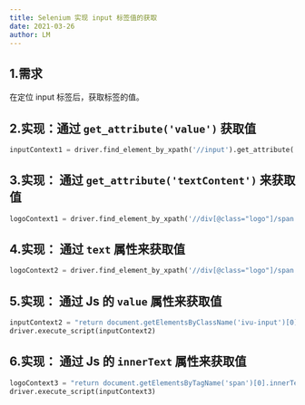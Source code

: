 ```yaml
---
title: Selenium 实现 input 标签值的获取
date: 2021-03-26
author: LM
---
```


## 1.需求

在定位 input 标签后，获取标签的值。

## 2.实现：通过 `get_attribute('value')` 获取值

```python
inputContext1 = driver.find_element_by_xpath('//input').get_attribute('value')
```

## 3.实现： 通过 `get_attribute('textContent')` 来获取值

```python
logoContext1 = driver.find_element_by_xpath('//div[@class="logo"]/span').get_attribute('textContent')
```

## 4.实现： 通过 `text` 属性来获取值

```python
logoContext2 = driver.find_element_by_xpath('//div[@class="logo"]/span').text
```

## 5.实现： 通过 Js 的 `value` 属性来获取值

```python
inputContext2 = "return document.getElementsByClassName('ivu-input')[0].value"
driver.execute_script(inputContext2)
```

## 6.实现： 通过 Js 的 `innerText` 属性来获取值

```python
logoContext3 = "return document.getElementsByTagName('span')[0].innerText"
driver.execute_script(inputContext3)
```
